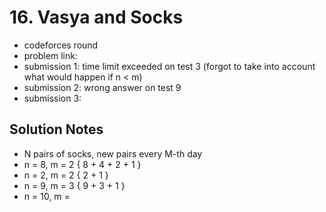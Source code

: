 # 16. Vasya and Socks

* codeforces round 
* problem link: 
* submission 1: time limit exceeded on test 3 (forgot to take into account what would happen if n < m)
* submission 2: wrong answer on test 9 
* submission 3: 

## Solution Notes

* N pairs of socks, new pairs every M-th day
* n = 8, m = 2 { 8 + 4 + 2 + 1 }
* n = 2, m = 2 { 2 + 1 }
* n = 9, m = 3 { 9 + 3 + 1 }
* n = 10, m = 